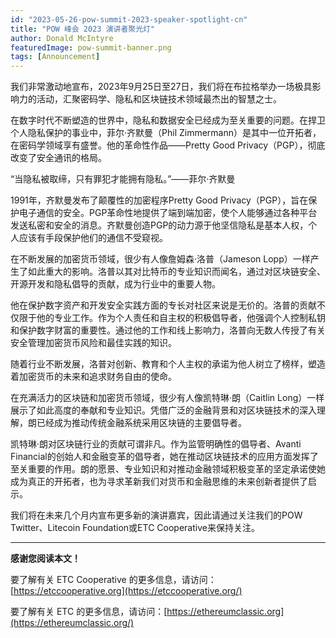 ```yaml
---
id: "2023-05-26-pow-summit-2023-speaker-spotlight-cn"
title: "POW 峰会 2023 演讲者聚光灯"
author: Donald McIntyre
featuredImage: pow-summit-banner.png
tags: [Announcement]
---
```


我们非常激动地宣布，2023年9月25日至27日，我们将在布拉格举办一场极具影响力的活动，汇聚密码学、隐私和区块链技术领域最杰出的智慧之士。

在数字时代不断塑造的世界中，隐私和数据安全已经成为至关重要的问题。在捍卫个人隐私保护的事业中，菲尔·齐默曼（Phil Zimmermann）是其中一位开拓者，在密码学领域享有盛誉。他的革命性作品——Pretty Good Privacy（PGP），彻底改变了安全通讯的格局。

“当隐私被取缔，只有罪犯才能拥有隐私。”——菲尔·齐默曼

1991年，齐默曼发布了颠覆性的加密程序Pretty Good Privacy（PGP），旨在保护电子通信的安全。PGP革命性地提供了端到端加密，使个人能够通过各种平台发送私密和安全的消息。齐默曼创造PGP的动力源于他坚信隐私是基本人权，个人应该有手段保护他们的通信不受窥视。


在不断发展的加密货币领域，很少有人像詹姆森·洛普（Jameson Lopp）一样产生了如此重大的影响。洛普以其对比特币的专业知识而闻名，通过对区块链安全、开源开发和隐私倡导的贡献，成为行业中的重要人物。

他在保护数字资产和开发安全实践方面的专长对社区来说是无价的。洛普的贡献不仅限于他的专业工作。作为个人责任和自主权的积极倡导者，他强调个人控制私钥和保护数字财富的重要性。通过他的工作和线上影响力，洛普向无数人传授了有关安全管理加密货币风险和最佳实践的知识。

随着行业不断发展，洛普对创新、教育和个人主权的承诺为他人树立了榜样，塑造着加密货币的未来和追求财务自由的使命。

在充满活力的区块链和加密货币领域，很少有人像凯特琳·朗（Caitlin Long）一样展示了如此高度的奉献和专业知识。凭借广泛的金融背景和对区块链技术的深入理解，朗已经成为推动传统金融系统采用区块链的主要倡导者。

凯特琳·朗对区块链行业的贡献可谓非凡。作为监管明确性的倡导者、Avanti Financial的创始人和金融变革的倡导者，她在推动区块链技术的应用方面发挥了至关重要的作用。朗的愿景、专业知识和对推动金融领域积极变革的坚定承诺使她成为真正的开拓者，也为寻求革新我们对货币和金融思维的未来创新者提供了启示。

我们将在未来几个月内宣布更多新的演讲嘉宾，因此请通过关注我们的POW Twitter、Litecoin Foundation或ETC Cooperative来保持关注。

---

**感谢您阅读本文！**

要了解有关 ETC Cooperative 的更多信息，请访问：[https://etccooperative.org](https://etccooperative.org/)

要了解有关 ETC 的更多信息，请访问：[https://ethereumclassic.org](https://ethereumclassic.org/)
